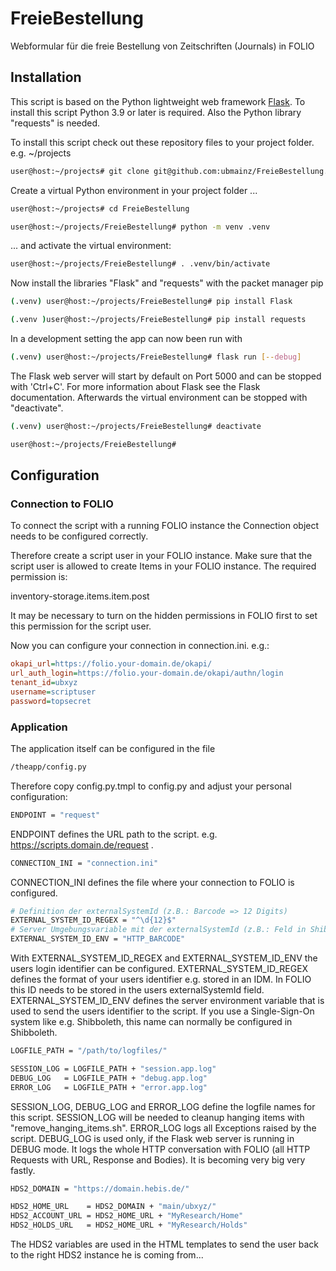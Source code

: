 # FreieBestellung
Webformular für die freie Bestellung von Zeitschriften (Journals) in FOLIO

## Installation

This script is based on the Python lightweight web framework [Flask](https://flask.palletsprojects.com/en/3.0.x/). To install this script Python 3.9 or later is required. Also the Python library "requests" is needed.

To install this script check out these repository files to your project folder. e.g. ~/projects

```bash
user@host:~/projects# git clone git@github.com:ubmainz/FreieBestellung.git
```

Create a virtual Python environment in your project folder ...
```bash
user@host:~/projects# cd FreieBestellung

user@host:~/projects/FreieBestellung# python -m venv .venv
```

... and activate the virtual environment:
```bash
user@host:~/projects/FreieBestellung# . .venv/bin/activate
```

Now install the libraries "Flask" and "requests" with the packet manager pip
```bash
(.venv) user@host:~/projects/FreieBestellung# pip install Flask

(.venv )user@host:~/projects/FreieBestellung# pip install requests
```

In a development setting the app can now been run with
```bash
(.venv) user@host:~/projects/FreieBestellung# flask run [--debug]
```

The Flask web server will start by default on Port 5000 and can be stopped with 'Ctrl+C'. For more information about Flask see the Flask documentation. Afterwards the virtual environment can be stopped with "deactivate".

```bash
(.venv) user@host:~/projects/FreieBestellung# deactivate

user@host:~/projects/FreieBestellung#
```

## Configuration

### Connection to FOLIO

To connect the script with a running FOLIO instance the Connection object needs to be configured correctly.

Therefore create a script user in your FOLIO instance. Make sure that the script user is allowed to create Items in your FOLIO instance. The required permission is: 

inventory-storage.items.item.post

It may be necessary to turn on the hidden permissions in FOLIO first to set this permission for the script user.

Now you can configure your connection in connection.ini. e.g.:

```ini
okapi_url=https://folio.your-domain.de/okapi/
url_auth_login=https://folio.your-domain.de/okapi/authn/login
tenant_id=ubxyz
username=scriptuser
password=topsecret
```

### Application

The application itself can be configured in the file

```bash
/theapp/config.py
```

Therefore copy config.py.tmpl to config.py and adjust your personal configuration:

```bash
ENDPOINT = "request"
```

ENDPOINT defines the URL path to the script. e.g. https://scripts.domain.de/request .

```bash
CONNECTION_INI = "connection.ini"
```

CONNECTION_INI defines the file where your connection to FOLIO is configured.

```bash
# Definition der externalSystemId (z.B.: Barcode => 12 Digits)
EXTERNAL_SYSTEM_ID_REGEX = "^\d{12}$"
# Server Umgebungsvariable mit der externalSystemId (z.B.: Feld in Shibboleth)
EXTERNAL_SYSTEM_ID_ENV = "HTTP_BARCODE"
```

With EXTERNAL_SYSTEM_ID_REGEX and EXTERNAL_SYSTEM_ID_ENV the users login identifier can be configured. EXTERNAL_SYSTEM_ID_REGEX defines the format of your users identifier e.g. stored in an IDM. In FOLIO this ID needs to be stored in the users externalSystemId field. EXTERNAL_SYSTEM_ID_ENV defines the server environment variable that is used to send the users identifier to the script. If you use a Single-Sign-On system like e.g. Shibboleth, this name can normally be configured in Shibboleth.

```bash
LOGFILE_PATH = "/path/to/logfiles/"

SESSION_LOG = LOGFILE_PATH + "session.app.log"
DEBUG_LOG   = LOGFILE_PATH + "debug.app.log"
ERROR_LOG   = LOGFILE_PATH + "error.app.log"
```

SESSION_LOG, DEBUG_LOG and ERROR_LOG define the logfile names for this script. SESSION_LOG will be needed to cleanup hanging items with "remove_hanging_items.sh". ERROR_LOG logs all Exceptions raised by the script. DEBUG_LOG is used only, if the Flask web server is running in DEBUG mode. It logs the whole HTTP conversation with FOLIO (all HTTP Requests with URL, Response and Bodies). It is becoming very big very fastly.

```bash
HDS2_DOMAIN = "https://domain.hebis.de/"

HDS2_HOME_URL    = HDS2_DOMAIN + "main/ubxyz/"
HDS2_ACCOUNT_URL = HDS2_HOME_URL + "MyResearch/Home"
HDS2_HOLDS_URL   = HDS2_HOME_URL + "MyResearch/Holds"
```

The HDS2 variables are used in the HTML templates to send the user back to the right HDS2 instance he is coming from...
